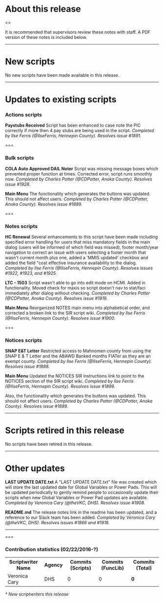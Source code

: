 About this release
===
<<INFO ABOUT THE RELEASE WILL GO HERE>>

It is recommended that supervisors review these notes with staff. A PDF version of these notes is included below.

--------------------------------------------------------------------------------------------------------------------------------------------------------------------
New scripts
===
No new scripts have been made available in this release.

--------------------------------------------------------------------------------------------------------------------------------------------------------------------
Updates to existing scripts
===
### Actions scripts
**Paystubs Received**
Script has been enhanced to case note the PIC correctly if more then 4 pay stubs are being used in the script. *Completed by Ilse Ferris (@IlseFerris, Hennepin County). Resolves issue #1891.*

===
### Bulk scripts
**COLA Auto Approved DAIL Noter**
Script was missing message boxes which prevented proper function at times. Corrected error, script runs smoothly now. *Completed by Charles Potter (@CDPotter, Anoka County). Resolves issue #1928.*

**Main Menu**
The functionality which generates the buttons was updated. This should not affect users. *Completed by Charles Potter (@CDPotter, Anoka County). Resolves issue #1889.*

===
### Notes scripts
**HC Renewal**
Several enhancements to this script have been made including specified error handling for users that miss mandatory fields in the main dialog (users will be informed of which field was missed), footer month/year navigation to correct an issue with users selecting a footer month that wasn't current month plus one, added a 'MMIS updated' checkbox and added the field "cost effective insurance availability to the dialog. *Completed by Ilse Ferris (@IlseFerris, Hennepin County). Resolves issues #1922, #1923, and #1925.*

**LTC - 1503**
Script wasn't able to go into edit mode on HCMI. Added in functionality. Moved check for maxis so script doesn't nav to stat/faci immediately after dialog without checking. *Completed by Charles Potter (@CDPotter, Anoka County). Resolves issue #1919.*

**Main Menu**
Reorganized NOTES main menu into alphabetical order, and corrected a broken link to the SIR script wiki. *Completed by Ilse Ferris (@IlseFerris, Hennepin County). Resolves issue #1900.*

===
### Notices scripts
**SNAP E&T Letter**
Restricted access to Mahnomen county from using the SNAP E & T Letter and the ABAWD Banked months FIATer as they are an exempt county. *Completed by Ilse Ferris (@IlseFerris, Hennepin County). Resolves issue #1888.*

**Main Menu**
Updated the NOTICES SIR instructions link to point to the NOTICES section of the SIR script wiki. *Completed by Ilse Ferris (@IlseFerris, Hennepin County). Resolves issue #1899.*

Also, the functionality which generates the buttons was updated. This should not affect users. *Completed by Charles Potter (@CDPotter, Anoka County). Resolves issue #1889.*

--------------------------------------------------------------------------------------------------------------------------------------------------------------------
Scripts retired in this release
===
No scripts have been retired in this release.

--------------------------------------------------------------------------------------------------------------------------------------------------------------------
Other updates
===
**LAST UPDATE DATE.txt**
A "LAST UPDATE DATE.txt" file was created which will store the last updated date for Global Variables or Power Pads. This will be updated periodically to gently remind people to occasionally update their scripts when new Global Variables or Power Pad updates are available. *Completed by Veronica Cary (@theVKC, DHS). Resolves issue #1908.*

**README.md**
The release notes link in the readme has been updated, and a reference to our Slack team has been added. *Completed by Veronica Cary (@theVKC, DHS). Resolves issues #1866 and #1918.*

--------------------------------------------------------------------------------------------------------------------------------------------------------------------
===
### Contribution statistics (02/22/2016-?)

<table>
    <tr>
        <th>Scriptwriter Name</th>
        <th>Agency</th>
        <th>Commits (Scripts)</th>
        <th>Commits (FuncLib)</th>
        <th>Commits (Total)</th>
    </tr>
    <tr>
        <td>Veronica Cary</td>
        <td>DHS</td>
        <td>0</td>
        <td>0</td>
        <td><b>0</b></td>
    </tr>
</table>

<i>* New scriptwriters this release</i>
